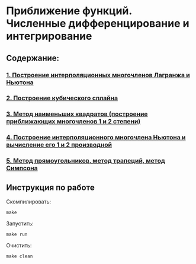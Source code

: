 # Приближение функций. Численные дифференцирование и интегрирование

## Содержание:

### [1. Построение интерполяционных многочленов Лагранжа и Ньютона](/nm_lab3/nm_lab3_1)

### [2. Построение кубического сплайна](/nm_lab3/nm_lab3_2)

### [3. Метод наименьших квадратов (построение приближающих многочленов 1 и 2 степени)](/nm_lab3/nm_lab3_3)

### [4. Построение интерполяционного многочлена Ньютона и вычисление его 1 и 2 производной](/nm_lab3/nm_lab3_4)

### [5. Метод прямоугольников, метод трапеций, метод Симпсона](/nm_lab3/nm_lab3_5)

## Инструкция по работе

Скомпилировать:

```
make
```

Запустить:

```
make run
```

Очистить:

```
make clean
```
